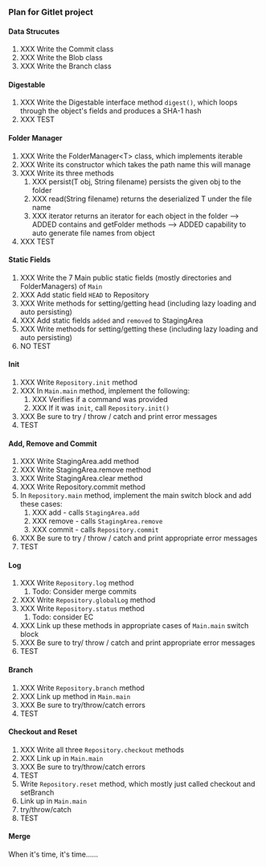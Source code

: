 ### Plan for Gitlet project

#### Data Strucutes

1. XXX Write the Commit class
2. XXX Write the Blob class
3. XXX Write the Branch class

#### Digestable

1. XXX Write the Digestable interface method `digest()`, which loops through the object's fields and produces a SHA-1 hash
2. XXX TEST

#### Folder Manager

1. XXX Write the FolderManager\<T> class, which implements iterable 
2. XXX Write its constructor which takes the path name this will manage
3. XXX Write its three methods
   1. XXX persist(T obj, String filename) persists the given obj to the folder 
   2. XXX read(String filename) returns the deserialized T under the file name
   3. XXX iterator returns an iterator for each object in the folder
   --> ADDED contains and getFolder methods
   --> ADDED capability to auto generate file names from object
4. XXX TEST

#### Static Fields

1. XXX Write the 7 Main public static fields (mostly directories and FolderManagers) of `Main`
2. XXX Add static field `HEAD` to Repository
3. XXX Write methods for setting/getting head (including lazy loading and auto persisting)
4. XXX Add static fields `added` and `removed` to StagingArea
5. XXX Write methods for setting/getting these (including lazy loading and auto persisting)
6. NO TEST

#### Init 

1. XXX Write `Repository.init` method
2. XXX In `Main.main` method, implement the following:
   1. XXX Verifies if a command was provided
   2. XXX If it was `init`, call `Repository.init()`
3. XXX Be sure to try / throw / catch and print error messages
4. TEST

#### Add, Remove and Commit

1. XXX Write StagingArea.add method
2. XXX Write StagingArea.remove method
3. XXX Write StagingArea.clear method
4. XXX Write Repository.commit method
5. In `Repository.main` method, implement the main switch block and add these cases:
   1. XXX add - calls `StagingArea.add`
   2. XXX remove - calls `StagingArea.remove`
   3. XXX commit - calls `Repository.commit`
6. XXX Be sure to try / throw / catch and print appropriate error messages
7. TEST

#### Log

1. XXX Write `Repository.log` method
   1. Todo: Consider merge commits
2. XXX Write `Repository.globalLog` method
3. XXX Write `Repository.status` method
   1. Todo: consider EC
4. XXX Link up these methods in appropriate cases of `Main.main` switch block
5. XXX Be sure to try/ throw / catch and print appropriate error messages
6. TEST

#### Branch

1. XXX Write `Repository.branch` method
2. XXX Link up method in `Main.main`
3. XXX Be sure to try/throw/catch errors
4. TEST

#### Checkout and Reset

1. XXX Write all three `Repository.checkout` methods
2. XXX Link up in `Main.main`
3. XXX Be sure to try/throw/catch errors
4. TEST
5. Write `Repository.reset` method, which mostly just called checkout and setBranch
6. Link up in `Main.main`
7. try/throw/catch
8. TEST

#### Merge

When it's time, it's time......